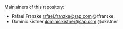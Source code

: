Maintainers of this repository:

* Rafael Franzke <rafael.franzke@sap.com> @rfranzke
* Dominic Kistner <dominic.kistner@sap.com> @dkistner
